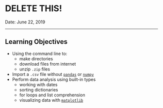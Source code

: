 # DELETE THIS!

Date: June 22, 2019

-----

## Learning Objectives

* Using the command line to:
    + make directories
    + download files from internet
    + unzip `.zip` files
* Import a `.csv` file without [`pandas`](https://pandas.pydata.org/about.html) or [`numpy`](https://www.numpy.org/)
* Perform data analysis using built-in types
    + working with dates
    + sorting dictionaries
    + for loops and list comprehension
    + visualizing data with [`matplotlib`](https://matplotlib.org/index.html)

